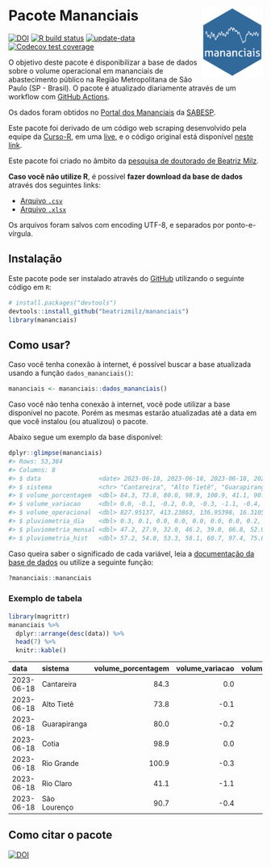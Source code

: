 
<!-- README.md is generated from README.Rmd. Please edit that file -->

# Pacote Mananciais <img src="man/figures/hexlogo.png" align="right" width = "120px"/>

<!-- badges: start -->

[![DOI](https://zenodo.org/badge/DOI/10.5281/zenodo.4733056.svg)](https://doi.org/10.5281/zenodo.4733056)
[![R build
status](https://github.com/beatrizmilz/mananciais/workflows/R-CMD-check/badge.svg)](https://github.com/beatrizmilz/mananciais/actions)
[![update-data](https://github.com/beatrizmilz/mananciais/actions/workflows/2-update_data.yaml/badge.svg)](https://github.com/beatrizmilz/mananciais/actions/workflows/2-update_data.yaml)
[![Codecov test
coverage](https://codecov.io/gh/beatrizmilz/mananciais/branch/master/graph/badge.svg)](https://codecov.io/gh/beatrizmilz/mananciais?branch=master)
<!-- badges: end -->

O objetivo deste pacote é disponibilizar a base de dados sobre o volume
operacional em mananciais de abastecimento público na Região
Metropolitana de São Paulo (SP - Brasil). O pacote é atualizado
diariamente através de um workflow com [GitHub
Actions](https://github.com/beatrizmilz/mananciais/actions).

Os dados foram obtidos no [Portal dos
Mananciais](http://mananciais.sabesp.com.br/Situacao) da
[SABESP](http://site.sabesp.com.br/site/Default.aspx).

Este pacote foi derivado de um código web scraping desenvolvido pela
equipe da [Curso-R](https://www.curso-r.com/), em uma
[live](https://youtu.be/jvZIxrMmOcQ), e o código original está
disponível [neste
link](https://github.com/curso-r/lives/blob/master/drafts/20200730_scraper_sabesp.R).

Este pacote foi criado no âmbito da [pesquisa de doutorado de Beatriz
Milz](https://beatrizmilz.github.io/tese/).

**Caso você não utilize R**, é possível **fazer download da base de
dados** através dos seguintes links:

- [Arquivo
  `.csv`](https://github.com/beatrizmilz/mananciais/raw/master/inst/extdata/mananciais.csv)
- [Arquivo
  `.xlsx`](https://github.com/beatrizmilz/mananciais/blob/master/inst/extdata/mananciais.xlsx?raw=true)

Os arquivos foram salvos com encoding UTF-8, e separados por
ponto-e-vírgula.

## Instalação

Este pacote pode ser instalado através do [GitHub](https://github.com/)
utilizando o seguinte código em `R`:

``` r
# install.packages("devtools")
devtools::install_github("beatrizmilz/mananciais")
library(mananciais)
```

## Como usar?

Caso você tenha conexão à internet, é possível buscar a base atualizada
usando a função `dados_mananciais()`:

``` r
mananciais <- mananciais::dados_mananciais() 
```

Caso você não tenha conexão à internet, você pode utilizar a base
disponível no pacote. Porém as mesmas estarão atualizadas até a data em
que você instalou (ou atualizou) o pacote.

Abaixo segue um exemplo da base disponível:

``` r
dplyr::glimpse(mananciais)
#> Rows: 53,384
#> Columns: 8
#> $ data                <date> 2023-06-18, 2023-06-18, 2023-06-18, 2023-06-18, 2…
#> $ sistema             <chr> "Cantareira", "Alto Tietê", "Guarapiranga", "Cotia…
#> $ volume_porcentagem  <dbl> 84.3, 73.8, 80.0, 98.9, 100.9, 41.1, 90.7, 84.3, 7…
#> $ volume_variacao     <dbl> 0.0, -0.1, -0.2, 0.0, -0.3, -1.1, -0.4, 0.0, 0.0, …
#> $ volume_operacional  <dbl> 827.95137, 413.23863, 136.95398, 16.31059, 113.138…
#> $ pluviometria_dia    <dbl> 0.3, 0.1, 0.0, 0.0, 0.0, 0.0, 0.0, 0.2, 0.2, 0.0, …
#> $ pluviometria_mensal <dbl> 47.2, 27.9, 32.0, 46.2, 39.0, 66.8, 52.0, 46.9, 27…
#> $ pluviometria_hist   <dbl> 57.2, 54.0, 53.3, 58.1, 60.7, 97.4, 75.6, 57.2, 54…
```

Caso queira saber o significado de cada variável, leia a [documentação
da base de
dados](https://beatrizmilz.github.io/mananciais/reference/mananciais.html)
ou utilize a seguinte função:

``` r
?mananciais::mananciais
```

### Exemplo de tabela

``` r
library(magrittr)
mananciais %>% 
  dplyr::arrange(desc(data)) %>% 
  head(7) %>%
  knitr::kable()
```

| data       | sistema      | volume_porcentagem | volume_variacao | volume_operacional | pluviometria_dia | pluviometria_mensal | pluviometria_hist |
|:-----------|:-------------|-------------------:|----------------:|-------------------:|-----------------:|--------------------:|------------------:|
| 2023-06-18 | Cantareira   |               84.3 |             0.0 |          827.95137 |              0.3 |                47.2 |              57.2 |
| 2023-06-18 | Alto Tietê   |               73.8 |            -0.1 |          413.23863 |              0.1 |                27.9 |              54.0 |
| 2023-06-18 | Guarapiranga |               80.0 |            -0.2 |          136.95398 |              0.0 |                32.0 |              53.3 |
| 2023-06-18 | Cotia        |               98.9 |             0.0 |           16.31059 |              0.0 |                46.2 |              58.1 |
| 2023-06-18 | Rio Grande   |              100.9 |            -0.3 |          113.13879 |              0.0 |                39.0 |              60.7 |
| 2023-06-18 | Rio Claro    |               41.1 |            -1.1 |            5.61640 |              0.0 |                66.8 |              97.4 |
| 2023-06-18 | São Lourenço |               90.7 |            -0.4 |           80.51958 |              0.0 |                52.0 |              75.6 |

## Como citar o pacote

[![DOI](https://zenodo.org/badge/DOI/10.5281/zenodo.4733056.svg)](https://doi.org/10.5281/zenodo.4733056)
